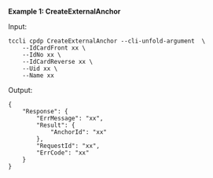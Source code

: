 **Example 1: CreateExternalAnchor**



Input: 

```
tccli cpdp CreateExternalAnchor --cli-unfold-argument  \
    --IdCardFront xx \
    --IdNo xx \
    --IdCardReverse xx \
    --Uid xx \
    --Name xx
```

Output: 
```
{
    "Response": {
        "ErrMessage": "xx",
        "Result": {
            "AnchorId": "xx"
        },
        "RequestId": "xx",
        "ErrCode": "xx"
    }
}
```

